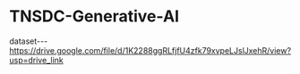 # TNSDC-Generative-AI

dataset---  https://drive.google.com/file/d/1K2288ggRLfjfU4zfk79xvpeLJslJxehR/view?usp=drive_link

